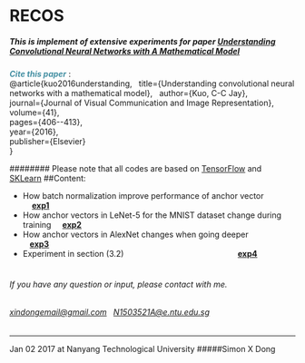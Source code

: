 # RECOS
##### This is implement of extensive experiments for paper [Understanding Convolutional Neural Networks with A Mathematical Model](https://arxiv.org/pdf/1609.04112v2.pdf)

<font color="#4590a3"> ***Cite this paper*** </font>:  
@article{kuo2016understanding,   
  title={Understanding convolutional neural networks with a mathematical model},  
  author={Kuo, C-C Jay},  
  journal={Journal of Visual Communication and Image Representation},  
  volume={41},  
  pages={406--413},  
  year={2016},  
  publisher={Elsevier}  
}  

######## Please note that all codes are based on [TensorFlow](https://www.tensorflow.org/) and [SKLearn](http://scikit-learn.org/stable/)
##Content:
* How batch normalization improve performance of anchor vector                   **[exp1](https://github.com/XinDongol/RECOS/tree/master/exp1)**
* How anchor vectors in LeNet-5 for the MNIST dataset change during training     **[exp2](https://github.com/XinDongol/RECOS/tree/master/exp2)**
* How anchor vectors in AlexNet changes when going deeper                        **[exp3](https://github.com/XinDongol/RECOS/tree/master/exp3)** 
* Experiment in section (3.2)                                                    **[exp4](https://github.com/XinDongol/RECOS/tree/master/exp4)**                                                                                                     


###### If you have any question or input, please contact with me. 
###### xindongemail@gmail.com    N1503521A@e.ntu.edu.sg    

***
Jan 02 2017  at Nanyang Technological University
#####Simon X Dong
